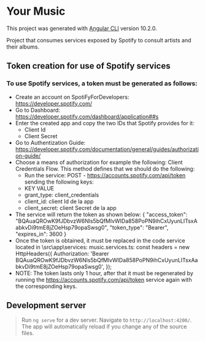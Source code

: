 # Your Music

This project was generated with [Angular CLI](https://github.com/angular/angular-cli) version 10.2.0.

Project that consumes services exposed by Spotify to consult artists and their albums.


## Token creation for use of Spotify services

### To use Spotify services, a token must be generated as follows:
-  Create an account on SpotiFyForDevelopers: https://developer.spotify.com/
-  Go to Dashboard: https://developer.spotify.com/dashboard/application##s
-  Enter the created app and copy the two IDs that Spotify provides for it: 
     *  Client Id
     *  Client Secret
-  Go to Authentization Guide: https://developer.spotify.com/documentation/general/guides/authorization-guide/
-  Choose a means of authorization for example the following: Client Credentials Flow. This method defines that we should do the following:
   -  Run the service: POST - https://accounts.spotify.com/api/token sending the following keys:
     *  KEY             VALUE
     *  grant_type:		client_credentials
     *  client_id:		 client Id de la app
     *  client_secret: client Secret de la app
-  The service will return the token as shown below:
    {
      "access_token": "BQAuaQROwK9fJDbvzW6Nls5bQfMlvWIDa858PoPN9ihCxUyunLITsxAabkvDi9tmE8jZOeHsp79opaSwsg0",
      "token_type": "Bearer",
      "expires_in": 3600
    }
-  Once the token is obtained, it must be replaced in the code service located in \src\app\services: music.services.ts:
    const headers = new HttpHeaders({
    Authorization: 'Bearer BQAuaQROwK9fJDbvzW6Nls5bQfMlvWIDa858PoPN9ihCxUyunLITsxAabkvDi9tmE8jZOeHsp79opaSwsg0',
    });
-  NOTE: The token lasts only 1 hour, after that it must be regenerated by running the https://accounts.spotify.com/api/token service again with the corresponding keys.
	
	
## Development server

> Run `ng serve` for a dev server. Navigate to `http://localhost:4200/`. The app will automatically reload if you change any of the source files.
	


